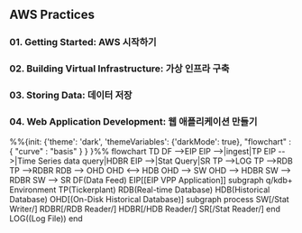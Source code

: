 ## AWS Practices

### 01. Getting Started: AWS 시작하기

### 02. Building Virtual Infrastructure: 가상 인프라 구축

### 03. Storing Data: 데이터 저장

### 04. Web Application Development: 웹 애플리케이션 만들기

%%{init: {'theme': 'dark', 'themeVariables': {'darkMode': true}, "flowchart" : { "curve" : "basis" } } }%%
flowchart TD
    DF -->EIP
    EIP -->|ingest|TP
    EIP -->|Time Series data query|HDBR
    EIP -->|Stat Query|SR
    TP -->LOG
    TP -->RDB
    TP -->RDBR
    RDB --> OHD
    OHD <--> HDB
    OHD --> SW
    OHD --> HDBR
    SW --> RDBR
    SW --> SR
    DF(Data Feed)
    EIP[[EIP VPP Application]]
    subgraph q/kdb+ Environment
            TP(Tickerplant)
            RDB(Real-time Database)
            HDB(Historical Database)
            OHD[(On-Disk Historical Database)]
        subgraph process
            SW[/Stat Writer/]
            RDBR[/RDB Reader/]
            HDBR[/HDB Reader/]
            SR[/Stat Reader/]
        end
    LOG((Log File))
    end
   
